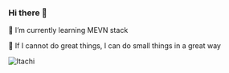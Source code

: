 ### Hi there 👋

🌱 I’m currently learning MEVN stack

💬 If I cannot do great things, I can do small things in a great way

![Itachi](https://media0.giphy.com/media/rrTXn4zEMp008/giphy.gif)
<!--
**rasult22/rasult22** is a ✨ _special_ ✨ repository because its `README.md` (this file) appears on your GitHub profile.

Here are some ideas to get you started:

- 🔭 I’m currently working on ...
- 🌱 I’m currently learning ...
- 👯 I’m looking to collaborate on ...
- 🤔 I’m looking for help with ...
- 💬 Ask me about ...
- 📫 How to reach me: ...
- 😄 Pronouns: ...
- ⚡ Fun fact: ...
-->
